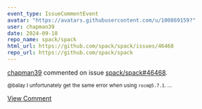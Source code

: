 ```yaml
---
event_type: IssueCommentEvent
avatar: "https://avatars.githubusercontent.com/u/100869159?"
user: chapman39
date: 2024-09-18
repo_name: spack/spack
html_url: https://github.com/spack/spack/issues/46468
repo_url: https://github.com/spack/spack
---
```


<a href='https://github.com/chapman39' target='_blank'>chapman39</a> commented on issue <a href='https://github.com/spack/spack/issues/46468' target='_blank'>spack/spack#46468</a>.

<small>@balay I unfortunately get the same error when using `rocm@5.7.1`....</small>

<a href='https://github.com/spack/spack/issues/46468' target='_blank'>View Comment</a>